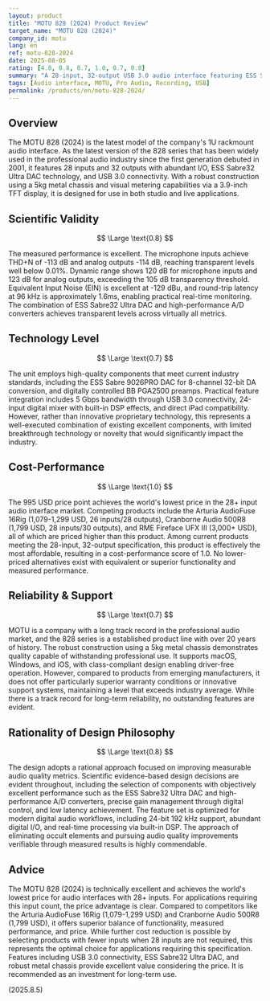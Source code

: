 ```yaml
---
layout: product
title: "MOTU 828 (2024) Product Review"
target_name: "MOTU 828 (2024)"
company_id: motu
lang: en
ref: motu-828-2024
date: 2025-08-05
rating: [4.0, 0.8, 0.7, 1.0, 0.7, 0.8]
summary: "A 28-input, 32-output USB 3.0 audio interface featuring ESS Sabre32 Ultra DAC. Delivers excellent measured performance and achieves the world's lowest price for audio interfaces with 28+ inputs."
tags: [Audio interface, MOTU, Pro Audio, Recording, USB]
permalink: /products/en/motu-828-2024/
---
```

## Overview

The MOTU 828 (2024) is the latest model of the company's 1U rackmount audio interface. As the latest version of the 828 series that has been widely used in the professional audio industry since the first generation debuted in 2001, it features 28 inputs and 32 outputs with abundant I/O, ESS Sabre32 Ultra DAC technology, and USB 3.0 connectivity. With a robust construction using a 5kg metal chassis and visual metering capabilities via a 3.9-inch TFT display, it is designed for use in both studio and live applications.

## Scientific Validity

$$ \Large \text{0.8} $$

The measured performance is excellent. The microphone inputs achieve THD+N of -113 dB and analog outputs -114 dB, reaching transparent levels well below 0.01%. Dynamic range shows 120 dB for microphone inputs and 123 dB for analog outputs, exceeding the 105 dB transparency threshold. Equivalent Input Noise (EIN) is excellent at -129 dBu, and round-trip latency at 96 kHz is approximately 1.6ms, enabling practical real-time monitoring. The combination of ESS Sabre32 Ultra DAC and high-performance A/D converters achieves transparent levels across virtually all metrics.

## Technology Level

$$ \Large \text{0.7} $$

The unit employs high-quality components that meet current industry standards, including the ESS Sabre 9026PRO DAC for 8-channel 32-bit DA conversion, and digitally controlled BB PGA2500 preamps. Practical feature integration includes 5 Gbps bandwidth through USB 3.0 connectivity, 24-input digital mixer with built-in DSP effects, and direct iPad compatibility. However, rather than innovative proprietary technology, this represents a well-executed combination of existing excellent components, with limited breakthrough technology or novelty that would significantly impact the industry.

## Cost-Performance

$$ \Large \text{1.0} $$

The 995 USD price point achieves the world's lowest price in the 28+ input audio interface market. Competing products include the Arturia AudioFuse 16Rig (1,079-1,299 USD, 26 inputs/28 outputs), Cranborne Audio 500R8 (1,799 USD, 28 inputs/30 outputs), and RME Fireface UFX III (3,000+ USD), all of which are priced higher than this product. Among current products meeting the 28-input, 32-output specification, this product is effectively the most affordable, resulting in a cost-performance score of 1.0. No lower-priced alternatives exist with equivalent or superior functionality and measured performance.

## Reliability & Support

$$ \Large \text{0.7} $$

MOTU is a company with a long track record in the professional audio market, and the 828 series is a established product line with over 20 years of history. The robust construction using a 5kg metal chassis demonstrates quality capable of withstanding professional use. It supports macOS, Windows, and iOS, with class-compliant design enabling driver-free operation. However, compared to products from emerging manufacturers, it does not offer particularly superior warranty conditions or innovative support systems, maintaining a level that exceeds industry average. While there is a track record for long-term reliability, no outstanding features are evident.

## Rationality of Design Philosophy

$$ \Large \text{0.8} $$

The design adopts a rational approach focused on improving measurable audio quality metrics. Scientific evidence-based design decisions are evident throughout, including the selection of components with objectively excellent performance such as the ESS Sabre32 Ultra DAC and high-performance A/D converters, precise gain management through digital control, and low latency achievement. The feature set is optimized for modern digital audio workflows, including 24-bit 192 kHz support, abundant digital I/O, and real-time processing via built-in DSP. The approach of eliminating occult elements and pursuing audio quality improvements verifiable through measured results is highly commendable.

## Advice

The MOTU 828 (2024) is technically excellent and achieves the world's lowest price for audio interfaces with 28+ inputs. For applications requiring this input count, the price advantage is clear. Compared to competitors like the Arturia AudioFuse 16Rig (1,079-1,299 USD) and Cranborne Audio 500R8 (1,799 USD), it offers superior balance of functionality, measured performance, and price. While further cost reduction is possible by selecting products with fewer inputs when 28 inputs are not required, this represents the optimal choice for applications requiring this specification. Features including USB 3.0 connectivity, ESS Sabre32 Ultra DAC, and robust metal chassis provide excellent value considering the price. It is recommended as an investment for long-term use.

(2025.8.5)
